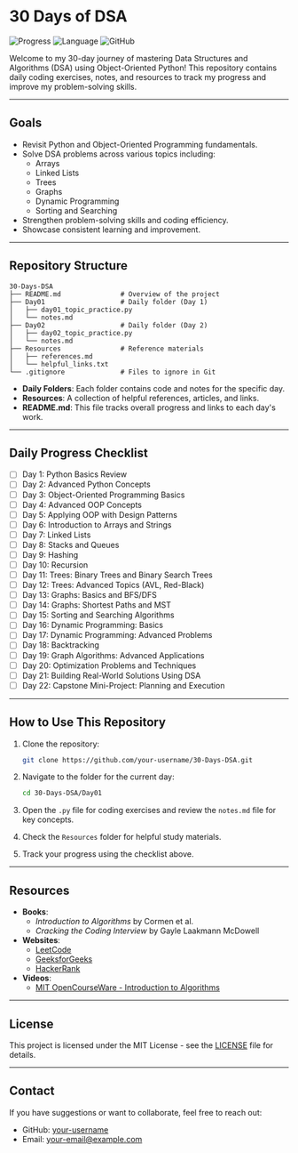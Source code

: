 # 30 Days of DSA

![Progress](https://img.shields.io/badge/days%20completed-0%2F30-blue)
![Language](https://img.shields.io/badge/language-Python-orange)
![GitHub](https://img.shields.io/github/license/your-username/30-Days-DSA)

Welcome to my 30-day journey of mastering Data Structures and Algorithms (DSA) using Object-Oriented Python! This repository contains daily coding exercises, notes, and resources to track my progress and improve my problem-solving skills.

---

## **Goals**

- Revisit Python and Object-Oriented Programming fundamentals.
- Solve DSA problems across various topics including:
  - Arrays
  - Linked Lists
  - Trees
  - Graphs
  - Dynamic Programming
  - Sorting and Searching
- Strengthen problem-solving skills and coding efficiency.
- Showcase consistent learning and improvement.

---

## **Repository Structure**

```
30-Days-DSA
├── README.md               # Overview of the project
├── Day01                   # Daily folder (Day 1)
│   ├── day01_topic_practice.py
│   └── notes.md
├── Day02                   # Daily folder (Day 2)
│   ├── day02_topic_practice.py
│   └── notes.md
├── Resources               # Reference materials
│   ├── references.md
│   └── helpful_links.txt
└── .gitignore              # Files to ignore in Git
```

- **Daily Folders**: Each folder contains code and notes for the specific day.
- **Resources**: A collection of helpful references, articles, and links.
- **README.md**: This file tracks overall progress and links to each day's work.

---

## **Daily Progress Checklist**

- [ ] Day 1: Python Basics Review
- [ ] Day 2: Advanced Python Concepts
- [ ] Day 3: Object-Oriented Programming Basics
- [ ] Day 4: Advanced OOP Concepts
- [ ] Day 5: Applying OOP with Design Patterns
- [ ] Day 6: Introduction to Arrays and Strings
- [ ] Day 7: Linked Lists
- [ ] Day 8: Stacks and Queues
- [ ] Day 9: Hashing
- [ ] Day 10: Recursion
- [ ] Day 11: Trees: Binary Trees and Binary Search Trees
- [ ] Day 12: Trees: Advanced Topics (AVL, Red-Black)
- [ ] Day 13: Graphs: Basics and BFS/DFS
- [ ] Day 14: Graphs: Shortest Paths and MST
- [ ] Day 15: Sorting and Searching Algorithms
- [ ] Day 16: Dynamic Programming: Basics
- [ ] Day 17: Dynamic Programming: Advanced Problems
- [ ] Day 18: Backtracking
- [ ] Day 19: Graph Algorithms: Advanced Applications
- [ ] Day 20: Optimization Problems and Techniques
- [ ] Day 21: Building Real-World Solutions Using DSA
- [ ] Day 22: Capstone Mini-Project: Planning and Execution

---

## **How to Use This Repository**

1. Clone the repository:
   ```bash
   git clone https://github.com/your-username/30-Days-DSA.git
   ```

2. Navigate to the folder for the current day:
   ```bash
   cd 30-Days-DSA/Day01
   ```

3. Open the `.py` file for coding exercises and review the `notes.md` file for key concepts.

4. Check the `Resources` folder for helpful study materials.

5. Track your progress using the checklist above.

---

## **Resources**

- **Books**:
  - *Introduction to Algorithms* by Cormen et al.
  - *Cracking the Coding Interview* by Gayle Laakmann McDowell
- **Websites**:
  - [LeetCode](https://leetcode.com/)
  - [GeeksforGeeks](https://www.geeksforgeeks.org/)
  - [HackerRank](https://www.hackerrank.com/)
- **Videos**:
  - [MIT OpenCourseWare - Introduction to Algorithms](https://ocw.mit.edu/courses/electrical-engineering-and-computer-science/6-006-introduction-to-algorithms-fall-2011/)

---

## **License**

This project is licensed under the MIT License - see the [LICENSE](LICENSE) file for details.

---

## **Contact**

If you have suggestions or want to collaborate, feel free to reach out:
- GitHub: [your-username](https://github.com/your-username)
- Email: your-email@example.com
